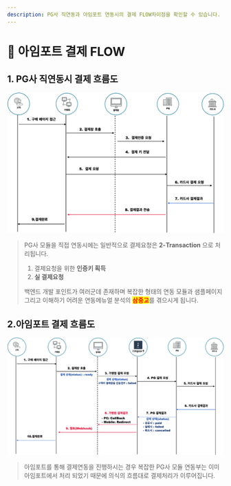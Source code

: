 ```yaml
---
description: PG사 직연동과 아임포트 연동시의 결제 FLOW차이점을 확인할 수 있습니다.
---
```


# 🎼 아임포트 결제 FLOW

## 1. PG사 직연동시 결제 흐름도

![PG사 직연동 결제 FLOW](<../.gitbook/assets/image (2) (1) (1).png>)

> PG사 모듈을 직접 연동시에는 일반적으로 결제요청은 **2-Transaction** 으로 처리됩니다.
>
> 1. 결제요청을 위한 **인증키 획득**
> 2. **실 결제요청**
>
> 백엔드 개발 포인트가 여러군데 존재하며 복잡한 형태의 연동 모듈과 샘플페이지 그리고 이해하기 어려운 연동메뉴얼 분석의 <mark style="color:red;">**삼중고**</mark>를 겪으시게 됩니다.

## 2.아임포트 결제 흐름도

![아포트 결제 FLOW](<../.gitbook/assets/image (21) (1) (1) (1) (1) (1) (1).png>)

> 아임포트를 통해 결제연동을 진행하시는 경우 복잡한 PG사 모듈 연동부는 이미 아임포트에서 처리 되었기 때문에 의식의 흐름대로 결제처리가 이루어집니다.
